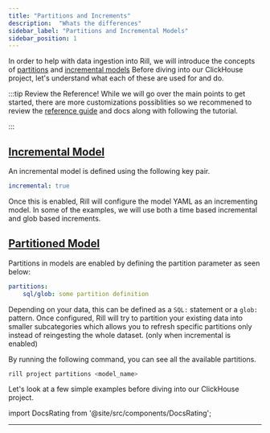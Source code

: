```yaml
---
title: "Partitions and Increments"
description:  "Whats the differences"
sidebar_label: "Partitions and Incremental Models"
sidebar_position: 1
---
```



In order to help with data ingestion into Rill, we will introduce the concepts of [partitions](https://docs.rilldata.com/build/incremental-models/#what-are-partitions) and [incremental models](https://docs.rilldata.com/build/incremental-models/#what-is-an-incremental-model) Before diving into our ClickHouse project, let's understand what each of these are used for and do.



:::tip Review the Reference! 
While we will go over the main points to get started, there are more customizations possiblities so we recommened to review the [reference guide](https://docs.rilldata.com/reference/project-files/advanced-models) and docs along with following the tutorial.

:::
## [Incremental Model](https://docs.rilldata.com/build/incremental-models/#what-is-an-incremental-model)

An incremental model is defined using the following key pair.

```yaml
incremental: true
```

Once this is enabled, Rill will configure the model YAML as an incrementing model. 
In some of the examples, we will use both a time based incremental and glob based increments. 

## [Partitioned Model](https://docs.rilldata.com/build/incremental-models/#what-are-partitions)


Partitions in models are enabled by defining the partition parameter as seen below:

```yaml
partitions:
    sql/glob: some partition definition
```

Depending on your data, this can be defined as a `SQL:` statement or a `glob:` pattern. Once configured, Rill will try to partition your existing data into smaller subcategories which allows you to refresh specific partitions only instead of reingesting the whole dataset. (only when incremental is enabled)

By running the following command, you can see all the available partitions.
```bash
rill project partitions <model_name>
```

Let's look at a few simple examples before diving into our ClickHouse project.

import DocsRating from '@site/src/components/DocsRating';

---
<DocsRating />